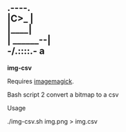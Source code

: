    .----.  
   |C>_ |  
 __|____|__  
|  ______--|  
 -/.::::.\- a  
  --------   
  
**img-csv**

Requires [imagemagick](https://imagemagick.org/script/download.php).

Bash script 2 convert a bitmap to a csv

Usage

./img-csv.sh img.png > img.csv